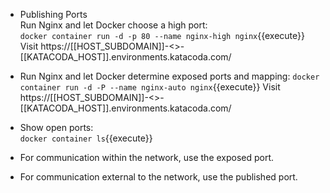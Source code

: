 - Publishing Ports  
Run Nginx and let Docker choose a high port:  
`docker container run -d -p 80 --name nginx-high nginx`{{execute}}
Visit https://[[HOST_SUBDOMAIN]]-<<HIGH PORT>>-[[KATACODA_HOST]].environments.katacoda.com/

- Run Nginx and let Docker determine exposed ports and mapping: 
`docker container run -d -P --name nginx-auto nginx`{{execute}}
Visit https://[[HOST_SUBDOMAIN]]-<<HIGH PORT>>-[[KATACODA_HOST]].environments.katacoda.com/

- Show open ports:  
`docker container ls`{{execute}}

- For communication within the network, use the exposed port.
- For communication external to the network, use the published port.  